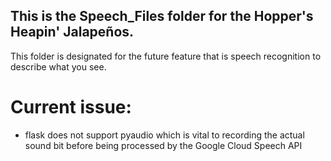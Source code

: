 ## This is the Speech_Files folder for the Hopper's Heapin' Jalapeños.

This folder is designated for the future feature that is speech recognition to describe what you see.  

# Current issue:
- flask does not support pyaudio which is vital to recording the actual sound bit before being processed by the Google Cloud Speech API
